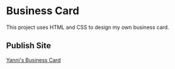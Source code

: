 # Business Card
This project uses HTML and CSS to design my own business card.

## Publish Site
[Yanni's Business Card](https://yanni-business-card.netlify.app)
